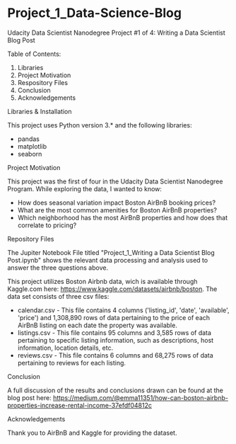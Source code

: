 # Project_1_Data-Science-Blog
Udacity Data Scientist Nanodegree Project #1 of 4: Writing a Data Scientist Blog Post

Table of Contents:
1. Libraries
2. Project Motivation
3. Respository Files
4. Conclusion
5. Acknowledgements


Libraries & Installation

This project uses Python version 3.* and the following libraries:
* pandas
* matplotlib
* seaborn


Project Motivation

This project was the first of four in the Udacity Data Scientist Nanodegree Program. While exploring the data, I wanted to know:
* How does seasonal variation impact Boston AirBnB booking prices?
* What are the most common amenities for Boston AirBnB properties?
* Which neighborhood has the most AirBnB properties and how does that correlate to pricing?


Repository Files

The Jupiter Notebook File titled "Project_1_Writing a Data Scientist Blog Post.ipynb" shows the relevant data processing and analysis used to answer the three questions above. 

This project utilizes Boston Airbnb data, wich is available through Kaggle.com here: https://www.kaggle.com/datasets/airbnb/boston. The data set consists of three csv files:
* calendar.csv - This file contains 4 columns ('listing_id', 'date', 'available', 'price') and 1,308,890 rows of data pertaining to the price of each AirBnB listing on each date the property was available. 
* listings.csv - This file contains 95 columns and 3,585 rows of data pertaining to specific listing information, such as descriptions, host information, location details, etc. 
* reviews.csv - This file contains 6 columns and 68,275 rows of data pertaining to reviews for each listing. 


Conclusion

A full discussion of the results and conclusions drawn can be found at the blog post here: https://medium.com/@emma11351/how-can-boston-airbnb-properties-increase-rental-income-37efdf04812c 


Acknowledgements

Thank you to AirBnB and Kaggle for providing the dataset. 
